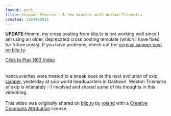 ```yaml
---
layout: post
title: Sxipper Preview - A few minutes with Weston Triemstra
created: 1164408911
---
```

<p><b>UPDATE</b>:Hmmm. my cross posting from blip.tv is not working well since I am using an older, deprecated cross posting template (which I have fixed for future posts). If you have problems, check out the <a href="http://roland.blip.tv/file/105968">original sxipper post on blip.tv</a>.
</p>
<!-- flash_thumbnail.phtml --><!-- DEPRECATED --><div id="blip_movie_content_109543"><a href="javascript:void(0);" onclick="play_blip_movie_109543();"><img src="http://blip.tv/file/get/Roland-SxipperPreviewAFewMinutesWithWestonTriemstra158.mp4.jpg" border="0" alt="" title="Play the movie" /></a><br /><a href="javascript:void(0);" onclick="play_blip_movie_109543();">Click to Play N93 Video</a></div><br /><br />                                                                    <div class="blip_description">Vancouverites were treated to a sneak peek at the next evolution of sxip, <a href="http://www.sxipper.com/">sxipper</a>, yesterday at sxip world headquarters in Gastown. Weston Triemstra of sxip is intimately :-) involved and shared some of his thoughts in this videoblog.<br /></div><br /><div class="blip_credit">This video was originally shared on <a href="http://blip.tv">blip.tv</a> by <a href="http://blip.tv/users/view/roland">roland</a> with a <a href="http://creativecommons.org/licenses/by/2.0/">Creative Commons Attribution</a> license.</div>
